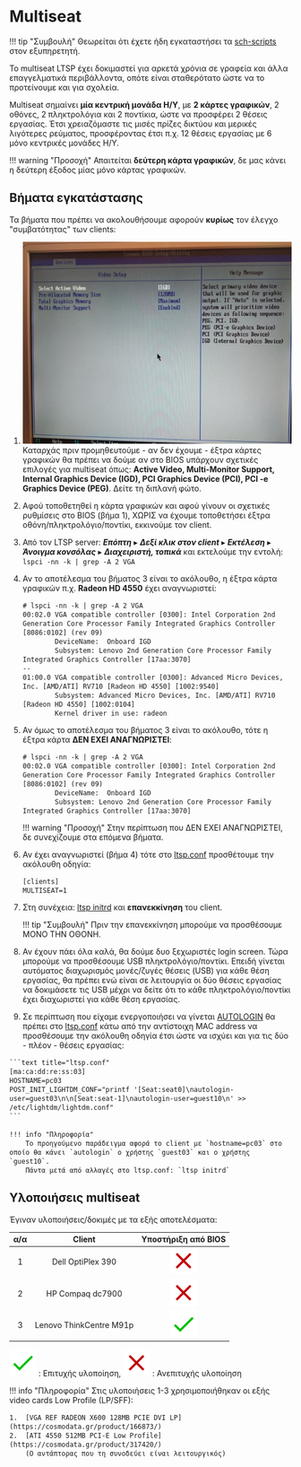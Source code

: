 # Multiseat

!!! tip "Συμβουλή"
    Θεωρείται ότι έχετε ήδη εγκαταστήσει τα
    [sch-scripts](../../ltsp/installation.md) στον εξυπηρετητή.

Το multiseat LTSP έχει δοκιμαστεί για αρκετά χρόνια σε γραφεία και άλλα επαγγελματικά περιβάλλοντα, οπότε είναι σταθερότατο ώστε να το προτείνουμε και για σχολεία.

Multiseat σημαίνει **μία κεντρική μονάδα Η/Υ**, με **2 κάρτες γραφικών**, 2
οθόνες, 2 πληκτρολόγια και 2 ποντίκια, ώστε να προσφέρει 2 θέσεις εργασίας.
Έτσι χρειαζόμαστε τις μισές πρίζες δικτύου και μερικές λιγότερες ρεύματος,
προσφέροντας έτσι π.χ. 12 θέσεις εργασίας με 6 μόνο κεντρικές μονάδες Η/Υ.

!!! warning "Προσοχή"
    Απαιτείται **δεύτερη κάρτα γραφικών**, δε μας κάνει η δεύτερη έξοδος μίας μόνο κάρτας γραφικών.

## Βήματα εγκατάστασης

Τα βήματα που πρέπει να ακολουθήσουμε αφορούν **κυρίως** τον έλεγχο
"συμβατότητας" των clients:

1.  [![](multiseat.jpg)](multiseat.jpg) Καταρχάς πριν προμηθευτούμε - αν δεν
    έχουμε - έξτρα κάρτες γραφικών θα πρέπει να δούμε αν στο BIOS υπάρχουν
    σχετικές επιλογές για multiseat όπως: **Active Video, Multi-Monitor
    Support, Internal Graphics Device (IGD), PCI Graphics Device (PCI), PCI -e
    Graphics Device (PEG)**. Δείτε τη διπλανή φώτο.

2.   Αφού τοποθετηθεί η κάρτα γραφικών και αφού γίνουν οι σχετικές ρυθμίσεις
     στο BIOS (βήμα 1), ΧΩΡΙΣ να έχουμε τοποθετήσει έξτρα
     οθόνη/πληκτρολόγιο/ποντίκι, εκκινούμε τον client.

3.  Από τον LTSP server: ***Επόπτη*** ▸ ***Δεξί κλικ στον client*** ▸
    ***Εκτέλεση*** ▸ ***Άνοιγμα κονσόλας*** ▸ ***Διαχειριστή, τοπικά*** και
    εκτελούμε την εντολή: `lspci -nn -k | grep -A 2 VGA`

4.  Αν το αποτέλεσμα του βήματος 3 είναι το ακόλουθο, η έξτρα κάρτα γραφικών
    π.χ. **Radeon HD 4550** έχει αναγνωριστεί:

    ```shell-session
    # lspci -nn -k | grep -A 2 VGA
    00:02.0 VGA compatible controller [0300]: Intel Corporation 2nd Generation Core Processor Family Integrated Graphics Controller [8086:0102] (rev 09)
            DeviceName:  Onboard IGD
            Subsystem: Lenovo 2nd Generation Core Processor Family Integrated Graphics Controller [17aa:3070]
    --
    01:00.0 VGA compatible controller [0300]: Advanced Micro Devices, Inc. [AMD/ATI] RV710 [Radeon HD 4550] [1002:9540]
            Subsystem: Advanced Micro Devices, Inc. [AMD/ATI] RV710 [Radeon HD 4550] [1002:0104]
            Kernel driver in use: radeon
    ```

5.  Αν όμως το αποτέλεσμα του βήματος 3 είναι το ακόλουθο, τότε η έξτρα κάρτα
    **ΔΕΝ ΕΧΕΙ ΑΝΑΓΝΩΡΙΣΤΕΙ**:

    ```shell-session
    # lspci -nn -k | grep -A 2 VGA
    00:02.0 VGA compatible controller [0300]: Intel Corporation 2nd Generation Core Processor Family Integrated Graphics Controller [8086:0102] (rev 09)
            DeviceName:  Onboard IGD
            Subsystem: Lenovo 2nd Generation Core Processor Family Integrated Graphics Controller [17aa:3070]
    ```

    !!! warning "Προσοχή"
        Στην περίπτωση που ΔΕΝ ΕΧΕΙ ΑΝΑΓΝΩΡΙΣΤΕΙ, δε συνεχίζουμε στα επόμενα
        βήματα.

6.  Αν έχει αναγνωριστεί (βήμα 4) τότε στο
    [ltsp.conf](../../ltsp/ltsp.conf.md) προσθέτουμε την ακόλουθη
    οδηγία:

    ```text title="ltsp.conf"
    [clients]
    MULTISEAT=1
    ```

7.  Στη συνέχεια: [ltsp initrd](../../ltsp/ltsp-commands.md#-ltsp-initrd) και
    **επανεκκίνηση** του client.

    !!! tip "Συμβουλή"
        Πριν την επανεκκίνηση μπορούμε να προσθέσουμε ΜΟΝΟ ΤΗΝ ΟΘΟΝΗ.

8.  Αν έχουν πάει όλα καλά, θα δούμε δυο ξεχωριστές login screen. Τώρα μπορούμε
    να προσθέσουμε USB πληκτρολόγιο/ποντίκι. Επειδή γίνεται αυτόματος
    διαχωρισμός μονές/ζυγές θέσεις (USB) για κάθε θέση εργασίας, θα πρέπει ενώ
    είναι σε λειτουργία οι δύο θέσεις εργασίας να δοκιμάσετε τις USB μέχρι να
    δείτε ότι το κάθε πληκτρολόγιο/ποντίκι έχει διαχωριστεί για κάθε θέση
    εργασίας.

9.   Σε περίπτωση που είχαμε ενεργοποιήσει να γίνεται
     [AUTOLOGIN](../../ltsp/dm.md#autologin) θα πρέπει στο
     [ltsp.conf](../../ltsp/ltsp.conf.md) κάτω από την αντίστοιχη MAC
     address να προσθέσουμε την ακόλουθη οδηγία έτσι ώστε να ισχύει και για τις
     δύο - πλέον - θέσεις εργασίας:

    ```text title="ltsp.conf"
    [ma:ca:dd:re:ss:03]
    HOSTNAME=pc03
    POST_INIT_LIGHTDM_CONF="printf '[Seat:seat0]\nautologin-user=guest03\n\n[Seat:seat-1]\nautologin-user=guest10\n' >> /etc/lightdm/lightdm.conf"
    ```

    !!! info "Πληροφορία"
        Το προηγούμενο παράδειγμα αφορά το client με `hostname=pc03` στο οποίο θα κάνει `autologin` o χρήστης `guest03` και ο χρήστης `guest10`.
        Πάντα μετά από αλλαγές στο ltsp.conf: `ltsp initrd`

## Υλοποιήσεις multiseat

Έγιναν υλοποιήσεις/δοκιμές με τα εξής αποτελέσματα:

| α/α |          Client         | Υποστήριξη από BIOS |
|:---:|:-----------------------:|:-------------------:|
|  1  |    Dell OptiPlex 390    |       ![✖][✖]       |
|  2  |     HP Compaq dc7900    |       ![✖][✖]       |
|  3  | Lenovo ThinkCentre M91p |       ![✔][✔]       |

![✔][✔] : Επιτυχής υλοποίηση, ![✖][✖] : Ανεπιτυχής υλοποίηση

!!! info "Πληροφορία"
    Στις υλοποιήσεις 1-3 χρησιμοποιήθηκαν οι εξής video cards Low Profile (LP/SFF):

    1.  [VGA REF RADEON X600 128MB PCIE DVI LP](https://cosmodata.gr/product/166873/)
    2.  [ATI 4550 512MB PCI-E Low Profile](https://cosmodata.gr/product/317420/)
        (Ο αντάπτορας που τη συνοδεύει είναι λειτουργικός)

[link-reference-definitions]: https://github.github.com/gfm/#link-reference-definitions
[✔]: ../../images/v.svg
[✖]: ../../images/x.svg

